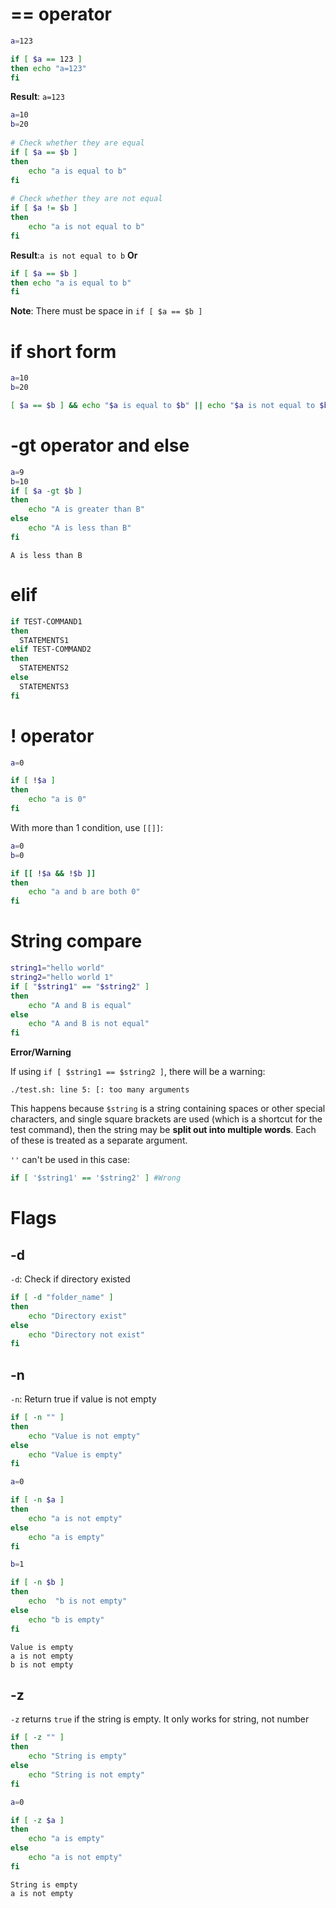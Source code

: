 # == operator
```sh
a=123

if [ $a == 123 ] 
then echo "a=123" 
fi
```
**Result**: ``a=123``
```sh
a=10 
b=20 
  
# Check whether they are equal 
if [ $a == $b ] 
then 
    echo "a is equal to b"
fi 
  
# Check whether they are not equal 
if [ $a != $b ] 
then 
    echo "a is not equal to b"
fi 
```
**Result**:``a is not equal to b``
**Or**
```sh
if [ $a == $b ] 
then echo "a is equal to b"
fi 
```
**Note**: There must be space in ``if [ $a == $b ]``
# if short form

```sh
a=10 
b=20 

[ $a == $b ] && echo "$a is equal to $b" || echo "$a is not equal to $b"
```

# -gt operator and else

```sh
a=9
b=10
if [ $a -gt $b ] 
then 
	echo "A is greater than B" 
else 
	echo "A is less than B" 
fi
```

```
A is less than B
```

# elif

```sh
if TEST-COMMAND1
then
  STATEMENTS1
elif TEST-COMMAND2
then
  STATEMENTS2
else
  STATEMENTS3
fi
```

# ! operator

```sh
a=0

if [ !$a ] 
then 
    echo "a is 0"
fi 
```

With more than 1 condition, use ``[[]]``:

```sh
a=0
b=0

if [[ !$a && !$b ]] 
then 
    echo "a and b are both 0"
fi 
```

# String compare

```sh
string1="hello world"
string2="hello world 1"
if [ "$string1" == "$string2" ]
then 
	echo "A and B is equal"
else	
	echo "A and B is not equal"
fi
```

**Error/Warning**

If using ``if [ $string1 == $string2 ]``, there will be a warning:

```
./test.sh: line 5: [: too many arguments
```

This happens because ``$string`` is a string containing spaces or other special characters, and single square brackets are used (which is a shortcut for the test command), then the string may be **split out into multiple words**. Each of these is treated as a separate argument.

``''`` can't be used in this case: 

```sh
if [ '$string1' == '$string2' ] #Wrong
```

# Flags

## -d

``-d``: Check if directory existed

```sh
if [ -d "folder_name" ]
then 
    echo "Directory exist"
else     
    echo "Directory not exist"
fi 
```

## -n

``-n``: Return true if value is not empty

```sh
if [ -n "" ]
then 
    echo "Value is not empty"
else     
    echo "Value is empty"
fi 

a=0

if [ -n $a ]
then 
    echo "a is not empty"
else     
    echo "a is empty"
fi 

b=1

if [ -n $b ]
then 
    echo  "b is not empty"
else     
    echo "b is empty"
fi 
```

```
Value is empty
a is not empty
b is not empty
```

## -z

``-z`` returns ``true`` if the string is empty. It only works for string, not number

```sh
if [ -z "" ]
then 
    echo "String is empty"
else     
    echo "String is not empty"
fi 

a=0

if [ -z $a ]
then 
    echo "a is empty"
else     
    echo "a is not empty"
fi 
```

```
String is empty
a is not empty
```
